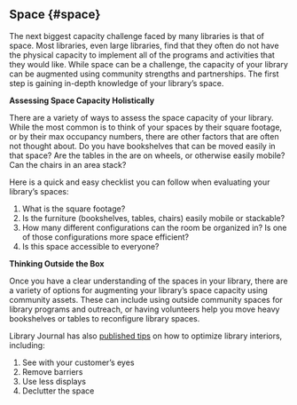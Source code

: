 ## Space {#space}

The next biggest capacity challenge faced by many libraries is that of space. Most libraries, even large libraries, find that they often do not have the physical capacity to implement all of the programs and activities that they would like. While space can be a challenge, the capacity of your library can be augmented using community strengths and partnerships. The first step is gaining in-depth knowledge of your library’s space.

**Assessing Space Capacity Holistically**

There are a variety of ways to assess the space capacity of your library. While the most common is to think of your spaces by their square footage, or by their max occupancy numbers, there are other factors that are often not thought about. Do you have bookshelves that can be moved easily in that space? Are the tables in the are on wheels, or otherwise easily mobile? Can the chairs in an area stack?

Here is a quick and easy checklist you can follow when evaluating your library’s spaces:

1.  What is the square footage?
2.  Is the furniture (bookshelves, tables, chairs) easily mobile or stackable?
3.  How many different configurations can the room be organized in? Is one of those configurations more space efficient?
4.  Is this space accessible to everyone?

**Thinking Outside the Box**

Once you have a clear understanding of the spaces in your library, there are a variety of options for augmenting your library’s space capacity using community assets. These can include using outside community spaces for library programs and outreach, or having volunteers help you move heavy bookshelves or tables to reconfigure library spaces.

Library Journal has also [published tips](https://lj.libraryjournal.com/2011/08/buildings/10-steps-to-a-better-library-interior-tips-that-dont-have-to-cost-a-lot-library-by-design/#_) on how to optimize library interiors, including:

1.  See with your customer’s eyes
2.  Remove barriers
3.  Use less displays
4.  Declutter the space